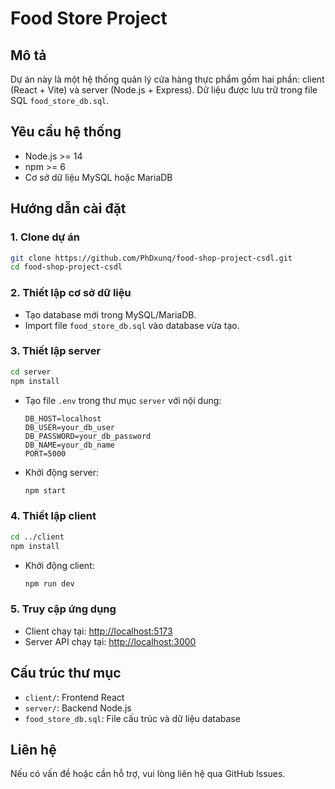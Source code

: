 # Food Store Project

## Mô tả
Dự án này là một hệ thống quản lý cửa hàng thực phẩm gồm hai phần: client (React + Vite) và server (Node.js + Express). Dữ liệu được lưu trữ trong file SQL `food_store_db.sql`.

## Yêu cầu hệ thống
- Node.js >= 14
- npm >= 6
- Cơ sở dữ liệu MySQL hoặc MariaDB

## Hướng dẫn cài đặt

### 1. Clone dự án
```bash
git clone https://github.com/PhDxunq/food-shop-project-csdl.git
cd food-shop-project-csdl
```

### 2. Thiết lập cơ sở dữ liệu
- Tạo database mới trong MySQL/MariaDB.
- Import file `food_store_db.sql` vào database vừa tạo.

### 3. Thiết lập server
```bash
cd server
npm install
```
- Tạo file `.env` trong thư mục `server` với nội dung:
  ```env
  DB_HOST=localhost
  DB_USER=your_db_user
  DB_PASSWORD=your_db_password
  DB_NAME=your_db_name
  PORT=5000
  ```
- Khởi động server:
  ```bash
  npm start
  ```

### 4. Thiết lập client
```bash
cd ../client
npm install
```
- Khởi động client:
  ```bash
  npm run dev
  ```

### 5. Truy cập ứng dụng
- Client chạy tại: [http://localhost:5173](http://localhost:5173)
- Server API chạy tại: [http://localhost:3000](http://localhost:3000)

## Cấu trúc thư mục
- `client/`: Frontend React
- `server/`: Backend Node.js
- `food_store_db.sql`: File cấu trúc và dữ liệu database

## Liên hệ
Nếu có vấn đề hoặc cần hỗ trợ, vui lòng liên hệ qua GitHub Issues.

